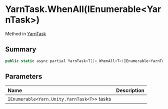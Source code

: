 # YarnTask.WhenAll(IEnumerable<YarnTask<T>>)

Method in [YarnTask](/docs/api/csharp/yarn.unity.yarntask-1.md)

## Summary



```csharp
public static async partial YarnTask<T[]> WhenAll<T>(IEnumerable<YarnTask<T>> tasks)
```

## Parameters

|Name|Description|
|:---|:---|
|`IEnumerable<Yarn.Unity.YarnTask<T>>` tasks||

